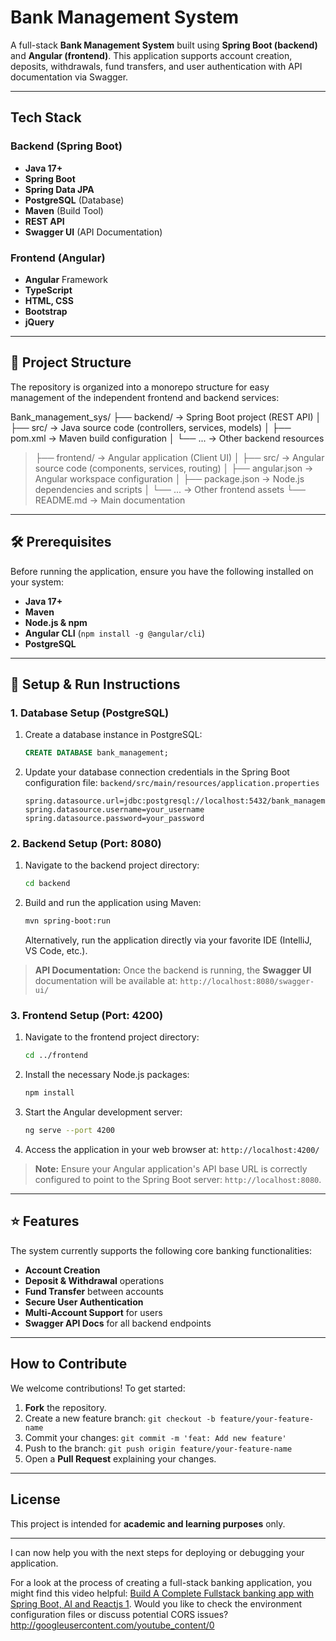 # Bank Management System

A full-stack **Bank Management System** built using **Spring Boot (backend)** and **Angular (frontend)**.
This application supports account creation, deposits, withdrawals, fund transfers, and user authentication with API documentation via Swagger.

---

## Tech Stack

### Backend (Spring Boot)
* **Java 17+**
* **Spring Boot**
* **Spring Data JPA**
* **PostgreSQL** (Database)
* **Maven** (Build Tool)
* **REST API**
* **Swagger UI** (API Documentation)

### Frontend (Angular)
* **Angular** Framework
* **TypeScript**
* **HTML, CSS**
* **Bootstrap**
* **jQuery**

---

## 📂 Project Structure

The repository is organized into a monorepo structure for easy management of the independent frontend and backend services:

Bank_management_sys/ 
├── backend/ → Spring Boot project (REST API) 
│ ├── src/ → Java source code (controllers, services, models) 
│ ├── pom.xml → Maven build configuration 
│ └── ... → Other backend resources 
> ├── frontend/ → Angular application (Client UI) 
│ ├── src/ → Angular source code (components, services, routing) 
│ ├── angular.json → Angular workspace configuration 
│ ├── package.json → Node.js dependencies and scripts 
│ └── ... → Other frontend assets 
└── README.md → Main documentation
---

## 🛠 Prerequisites

Before running the application, ensure you have the following installed on your system:

* **Java 17+**
* **Maven**
* **Node.js & npm**
* **Angular CLI** (`npm install -g @angular/cli`)
* **PostgreSQL**

---

## 🚀 Setup & Run Instructions

### 1. Database Setup (PostgreSQL)

1.  Create a database instance in PostgreSQL:
    ```sql
    CREATE DATABASE bank_management;
    ```
2.  Update your database connection credentials in the Spring Boot configuration file:
    `backend/src/main/resources/application.properties`

    ```properties
    spring.datasource.url=jdbc:postgresql://localhost:5432/bank_management
    spring.datasource.username=your_username
    spring.datasource.password=your_password
    ```

### 2. Backend Setup (Port: 8080)

1.  Navigate to the backend project directory:
    ```bash
    cd backend
    ```
2.  Build and run the application using Maven:
    ```bash
    mvn spring-boot:run
    ```
    Alternatively, run the application directly via your favorite IDE (IntelliJ, VS Code, etc.).

> **API Documentation:** Once the backend is running, the **Swagger UI** documentation will be available at:
> `http://localhost:8080/swagger-ui/`

### 3. Frontend Setup (Port: 4200)

1.  Navigate to the frontend project directory:
    ```bash
    cd ../frontend
    ```
2.  Install the necessary Node.js packages:
    ```bash
    npm install
    ```
3.  Start the Angular development server:
    ```bash
    ng serve --port 4200
    ```
4.  Access the application in your web browser at:
    `http://localhost:4200/`

> **Note:** Ensure your Angular application's API base URL is correctly configured to point to the Spring Boot server: `http://localhost:8080`.

---

## ⭐ Features

The system currently supports the following core banking functionalities:

*  **Account Creation**
*  **Deposit & Withdrawal** operations
*  **Fund Transfer** between accounts
*  **Secure User Authentication**
*  **Multi-Account Support** for users
*  **Swagger API Docs** for all backend endpoints

---

## How to Contribute

We welcome contributions! To get started:

1.  **Fork** the repository.
2.  Create a new feature branch: `git checkout -b feature/your-feature-name`
3.  Commit your changes: `git commit -m 'feat: Add new feature'`
4.  Push to the branch: `git push origin feature/your-feature-name`
5.  Open a **Pull Request** explaining your changes.

---

## License

This project is intended for **academic and learning purposes** only.

---

I can now help you with the next steps for deploying or debugging your application.

For a look at the process of creating a full-stack banking application, you might find this video helpful: [Build A Complete Fullstack banking app with Spring Boot, AI and Reactjs 1](https://www.youtube.com/watch?v=hSzCjqZs_uE). Would you like to check the environment configuration files or discuss potential CORS issues?
http://googleusercontent.com/youtube_content/0
